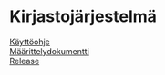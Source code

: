 # Kirjastojärjestelmä  
[Käyttöohje](https://github.com/alemati/otm-harjoitustyo/blob/master/dokumentointi/k%C3%A4ytt%C3%B6ohje.md)    
[Määrittelydokumentti](https://github.com/alemati/otm-harjoitustyo/blob/master/dokumentointi/maarittelydokumentti.md)    
[Release](https://github.com/alemati/otm-harjoitustyo/releases/tag/otm-library-1.1)  


